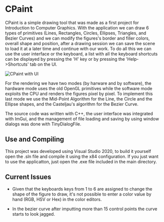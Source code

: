 # CPaint
CPaint is a simple drawing tool that was made as a first project for Introduction to Computer Graphics. With the application we can draw 6 types of primitives (Lines, Rectangles, Circles, Ellipses, Triangles, and Bezier Curves) and we can modify the figures's border and filler colors, overall shape and position, after a drawing session we can save the scene to load it at a later time and continue with our work. To do all this we can use the user interface or the keyboard, a list with all the keyboard shortcuts can be displayed by pressing the 'H' key or by pressing the 'Help->Shortcuts' tab on the UI.

![CPaint with UI](https://ibb.co/d0vrDfy)

For the rendering we have two modes (by harware and by software), the hardware mode uses the old OpenGL primitives while the software mode exploits the CPU and renders the figures pixel by pixel. To implement this last mode we use the Mid-Point Algorithm for the Line, the Circle and the Ellipse shapes, and the Casteljau's algorithm for the Bezier Curve.

The source code was written with C++, the user interface was integrated with ImGui, and the management of file loading and saving by using window dialogs was done with TinyDialogFile.

## Use and Compiling
This project was developed using Visual Studio 2020, to build it yourself open the .sln file and compile it using the x84 configuration. If you just want to use the applicatton, just open the .exe file included in the main directory.

## Current Issues

- Given that the keyboards keys from 1 to 6 are assigned to change the shape of the figure to draw, it's not possible to enter a color value by hand (RGB, HSV or Hex) in the color editors.

- In the bezier curve after imputting more than 15 control points the curve starts to look jagged.

